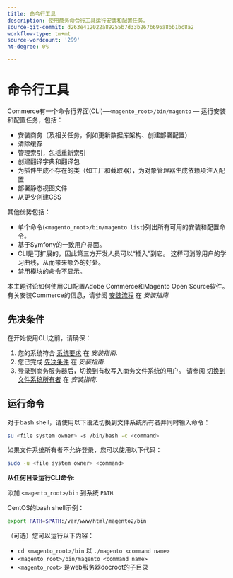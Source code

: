 ```yaml
---
title: 命令行工具
description: 使用商务命令行工具运行安装和配置任务。
source-git-commit: d263e412022a89255b7d33b267b696a8bb1bc8a2
workflow-type: tm+mt
source-wordcount: '299'
ht-degree: 0%

---
```



# 命令行工具

Commerce有一个命令行界面(CLI)—`<magento_root>/bin/magento` — 运行安装和配置任务，包括：

- 安装商务（及相关任务，例如更新数据库架构、创建部署配置）
- 清除缓存
- 管理索引，包括重新索引
- 创建翻译字典和翻译包
- 为插件生成不存在的类（如工厂和截取器），为对象管理器生成依赖项注入配置
- 部署静态视图文件
- 从更少创建CSS

其他优势包括：

- 单个命令(`<magento_root>/bin/magento list`)列出所有可用的安装和配置命令。
- 基于Symfony的一致用户界面。
- CLI是可扩展的，因此第三方开发人员可以“插入”到它。 这样可消除用户的学习曲线，从而带来额外的好处。
- 禁用模块的命令不显示。

本主题讨论如何使用CLI配置Adobe Commerce和Magento Open Source软件。 有关安装Commerce的信息，请参阅 [安装流程](../../installation/overview.md) 在 _安装指南_.

## 先决条件

在开始使用CLI之前，请确保：

1. 您的系统符合 [系统要求](../../installation/system-requirements.md) 在 _安装指南_.
1. 您已完成 [先决条件](../../installation/prerequisites/overview.md) 在 _安装指南_.
1. 登录到商务服务器后，切换到有权写入商务文件系统的用户。 请参阅 [切换到文件系统所有者](../../installation/prerequisites/file-system/overview.md) 在 _安装指南_.

## 运行命令

对于bash shell，请使用以下语法切换到文件系统所有者并同时输入命令：

```bash
su <file system owner> -s /bin/bash -c <command>
```

如果文件系统所有者不允许登录，您可以使用以下代码：

```bash
sudo -u <file system owner> <command>
```

**从任何目录运行CLI命令**:

添加 `<magento_root>/bin` 到系统 `PATH`.

CentOS的bash shell示例：

```bash
export PATH=$PATH:/var/www/html/magento2/bin
```

（可选）您可以运行以下内容：

- `cd <magento_root>/bin` 以 `./magento <command name>`
- `<magento_root>/bin/magento <command name>`
- `<magento_root>` 是web服务器docroot的子目录
